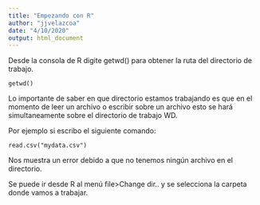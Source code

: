 ```yaml
---
title: "Empezando con R"
author: "jjvelazcoa"
date: "4/10/2020"
output: html_document
---
```


Desde la consola de R digite getwd() para obtener la ruta del directorio de trabajo.
```{r}
getwd()
```

Lo importante de saber en que directorio estamos trabajando es que en el momento de leer un archivo o escribir sobre un archivo esto se hará simultaneamente sobre el directorio de trabajo WD.

Por ejemplo si escribo el siguiente comando:
```{r}
read.csv("mydata.csv")
```
Nos muestra un error debido a que no tenemos ningún archivo en el directorio.

Se puede ir desde R al menú file>Change dir.. y se selecciona la carpeta donde vamos a trabajar.
